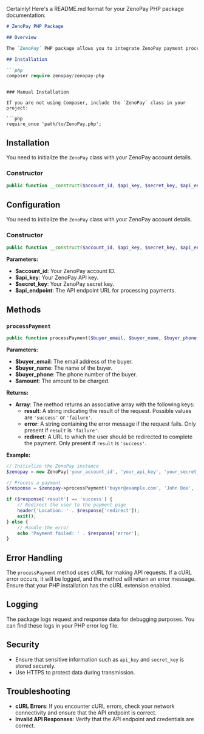 Certainly! Here's a README.md format for your ZenoPay PHP package documentation:

```markdown
# ZenoPay PHP Package

## Overview

The `ZenoPay` PHP package allows you to integrate ZenoPay payment processing into your PHP applications. This package provides an easy-to-use interface for creating and managing payment transactions securely through the ZenoPay API.

## Installation

```php
composer require zenopay/zenopay-php
```

```

### Manual Installation

If you are not using Composer, include the `ZenoPay` class in your project:

```php
require_once 'path/to/ZenoPay.php';
```

## Installation

You need to initialize the `ZenoPay` class with your ZenoPay account details.

### Constructor

```php
public function __construct($account_id, $api_key, $secret_key, $api_endpoint);
```


## Configuration

You need to initialize the `ZenoPay` class with your ZenoPay account details.

### Constructor

```php
public function __construct($account_id, $api_key, $secret_key, $api_endpoint);
```

**Parameters:**

- **$account_id**: Your ZenoPay account ID.
- **$api_key**: Your ZenoPay API key.
- **$secret_key**: Your ZenoPay secret key.
- **$api_endpoint**: The API endpoint URL for processing payments.

## Methods

### `processPayment`

```php
public function processPayment($buyer_email, $buyer_name, $buyer_phone, $amount);
```

**Parameters:**

- **$buyer_email**: The email address of the buyer.
- **$buyer_name**: The name of the buyer.
- **$buyer_phone**: The phone number of the buyer.
- **$amount**: The amount to be charged.

**Returns:**

- **Array**: The method returns an associative array with the following keys:
  - **result**: A string indicating the result of the request. Possible values are `'success'` or `'failure'`.
  - **error**: A string containing the error message if the request fails. Only present if `result` is `'failure'`.
  - **redirect**: A URL to which the user should be redirected to complete the payment. Only present if `result` is `'success'`.

**Example:**

```php
// Initialize the ZenoPay instance
$zenopay = new ZenoPay('your_account_id', 'your_api_key', 'your_secret_key', 'https://api.zeno.africa');

// Process a payment
$response = $zenopay->processPayment('buyer@example.com', 'John Doe', '1234567890', 100.00);

if ($response['result'] == 'success') {
    // Redirect the user to the payment page
    header('Location: ' . $response['redirect']);
    exit();
} else {
    // Handle the error
    echo 'Payment failed: ' . $response['error'];
}
```

## Error Handling

The `processPayment` method uses cURL for making API requests. If a cURL error occurs, it will be logged, and the method will return an error message. Ensure that your PHP installation has the cURL extension enabled.

## Logging

The package logs request and response data for debugging purposes. You can find these logs in your PHP error log file.

## Security

- Ensure that sensitive information such as `api_key` and `secret_key` is stored securely.
- Use HTTPS to protect data during transmission.

## Troubleshooting

- **cURL Errors**: If you encounter cURL errors, check your network connectivity and ensure that the API endpoint is correct.
- **Invalid API Responses**: Verify that the API endpoint and credentials are correct.
